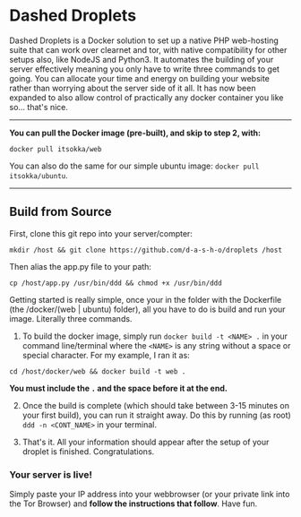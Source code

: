 # Dashed Droplets
Dashed Droplets is a Docker solution to set up a native PHP web-hosting suite that can work over clearnet and tor, with native compatibility for other setups also, like NodeJS and Python3. It automates the building of your server effectively meaning you only have to write three commands to get going. You can allocate your time and energy on building your website rather than worrying about the server side of it all. It has now been expanded to also allow control of practically any docker container you like so... that's nice.


---
**You can pull the Docker image (pre-built), and skip to step 2, with:**
```
docker pull itsokka/web
```
You can also do the same for our simple ubuntu image: `docker pull itsokka/ubuntu`.

---

## Build from Source
First, clone this git repo into your server/compter:
```
mkdir /host && git clone https://github.com/d-a-s-h-o/droplets /host
```
Then alias the app.py file to your path:
```
cp /host/app.py /usr/bin/ddd && chmod +x /usr/bin/ddd
```
Getting started is really simple, once your in the folder with the Dockerfile (the /docker/(web | ubuntu) folder), all you have to do is build and run your image. Literally three commands.
1. To build the docker image, simply run `docker build -t <NAME> .` in your command line/terminal where the `<NAME>` is any string without a space or special character. For my example, I ran it as:
```
cd /host/docker/web && docker build -t web .
```
**You must include the `.` and the space before it at the end.**

2. Once the build is complete (which should take between 3-15 minutes on your first build), you can run it straight away. Do this by running (as root) `ddd -n <CONT_NAME>` in your terminal.

3. That's it. All your information should appear after the setup of your droplet is finished. Congratulations.

### Your server is live!
Simply paste your IP address into your webbrowser (or your private link into the Tor Browser) and **follow the instructions that follow**.
Have fun.
